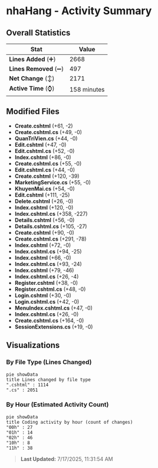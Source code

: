 # nhaHang - Activity Summary 

## Overall Statistics

| Stat                   | Value                                                             |
| ---------------------- | ----------------------------------------------------------------- |
| **Lines Added** (➕)   | 2668                                          |
| **Lines Removed** (➖) | 497                                        |
| **Net Change** (↕)    | 2171                |
| **Active Time** (⌚)   | 158 minutes |


## Modified Files
- **Create.cshtml** (+61, -2)
- **Create.cshtml.cs** (+49, -0)
- **QuanTriVien.cs** (+44, -0)
- **Edit.cshtml** (+47, -0)
- **Edit.cshtml.cs** (+52, -0)
- **Index.cshtml** (+86, -0)
- **Create.cshtml.cs** (+55, -0)
- **Edit.cshtml.cs** (+44, -0)
- **Create.cshtml** (+120, -39)
- **MarketingService.cs** (+55, -0)
- **KhuyenMai.cs** (+54, -0)
- **Edit.cshtml** (+111, -25)
- **Delete.cshtml** (+26, -0)
- **Index.cshtml** (+120, -0)
- **Index.cshtml.cs** (+358, -227)
- **Details.cshtml** (+56, -0)
- **Details.cshtml.cs** (+105, -27)
- **Create.cshtml** (+90, -0)
- **Create.cshtml.cs** (+291, -78)
- **Index.cshtml** (+72, -0)
- **Index.cshtml.cs** (+94, -25)
- **Index.cshtml** (+66, -0)
- **Index.cshtml.cs** (+93, -24)
- **Index.cshtml** (+79, -46)
- **Index.cshtml.cs** (+26, -4)
- **Register.cshtml** (+38, -0)
- **Register.cshtml.cs** (+48, -0)
- **Login.cshtml** (+30, -0)
- **Login.cshtml.cs** (+42, -0)
- **MenuIndex.cshtml.cs** (+47, -0)
- **Index.cshtml.cs** (+26, -0)
- **Create.cshtml.cs** (+164, -0)
- **SessionExtensions.cs** (+19, -0)

## Visualizations

### By File Type (Lines Changed)

```mermaid
pie showData
title Lines changed by file type
".cshtml" : 1114
".cs" : 2051
```

### By Hour (Estimated Activity Count)

```mermaid
pie showData
title Coding activity by hour (count of changes)
"00h" : 27
"01h" : 14
"02h" : 46
"10h" : 8
"11h" : 38
```


> **Last Updated:** 7/17/2025, 11:31:54 AM